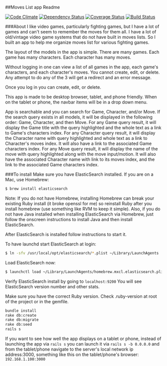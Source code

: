 ##Moves List app Readme

[![Code Climate](https://codeclimate.com/github/rlcheng/moves_list/badges/gpa.svg)](https://codeclimate.com/github/rlcheng/moves_list)
[![Dependency Status](https://gemnasium.com/rlcheng/moves_list.svg)](https://gemnasium.com/rlcheng/moves_list)
[![Coverage Status](https://coveralls.io/repos/github/rlcheng/moves_list/badge.svg?branch=master)](https://coveralls.io/github/rlcheng/moves_list?branch=master)
[![Build Status](https://travis-ci.org/rlcheng/moves_list.svg?branch=master)](https://travis-ci.org/rlcheng/moves_list)

###About
I like video games, particularly fighting games, but I have a lot of games and can't seem to remember the moves for them all. I have a lot of old/vintage video game systems that do not have built in moves lists. So I built an app to help me organize moves list for various fighting games.

The layout of the models in the app is simple. There are many games. Each game has many characters. Each character has many moves.

Without logging in one can view a list of all games in the app, each game's characters, and each character's moves. You cannot create, edit, or delete. Any attempt to do any of the 3 will get a redirect and an error message.

Once you log in you can create, edit, or delete.

This app is made to be desktop browser, tablet, and phone friendly. When on the tablet or phone, the navbar items will be in a drop down menu.

App is searchable and you can search for Game, Character, and/or Move. If the search query exists in all models, it will be displayed in the following order: Game, Character, and then Move. For any Game query result, it will display the Game title with the query highlighted and the whole text as a link to Game's characters index. For any Character query result, it will display the Character name with query highlighted and whole text as a link to Character's moves index. It will also have a link to the associated Game characters index. For any Move query result, it will display the name of the move with query highlighted along with the move input/motion. It will also have the associated Character name with link to its moves index, and the link to the associated Game characters index.

###To install
Make sure you have ElasticSearch installed. If you are on a Mac, use Homebrew: 
```sh
$ brew install elasticsearch
```

Note: If you do not have Homebrew, installing Homebrew can break your existing Ruby install (it broke openssl for me) so reinstall Ruby after you install homebrew (use something like RVM to keep it simple). Also, if you do not have Java installed when installing ElasticSearch via Homebrew, just follow the onscreen instructions to install Java and then install ElasticSearch.

After ElasticSearch is installed follow instructions to start it.

To have launchd start ElasticSearch at login:
```sh
$ ln -sfv /usr/local/opt/elasticsearch/*.plist ~/Library/LaunchAgents
```
Load ElasticSearch now:
```sh
$ launchctl load ~/Library/LaunchAgents/homebrew.mxcl.elasticsearch.plist
```

Verify ElasticSearch install by going to ```localhost:9200``` You will see ElasticSearch version number and other stats.

Make sure you have the correct Ruby version. Check .ruby-version at root of the project or in the gemfile.

```sh
bundle install
rake db:create
rake db:migrate
rake db:seed
rails s
```

If you want to see how well the app displays on a tablet or phone, instead of launching the app via ```rails s``` you can launch it via ```rails s -b 0.0.0.0``` and from the tablet/phone navigate to the server's local network ip address:3000, something like this on the tablet/phone's browser: ```192.168.1.100:3000```
